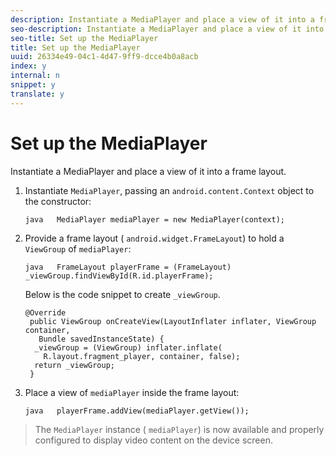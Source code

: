 ```yaml
---
description: Instantiate a MediaPlayer and place a view of it into a frame layout.
seo-description: Instantiate a MediaPlayer and place a view of it into a frame layout.
seo-title: Set up the MediaPlayer
title: Set up the MediaPlayer
uuid: 26334e49-04c1-4d47-9ff9-dcce4b0a8acb
index: y
internal: n
snippet: y
translate: y
---
```


# Set up the MediaPlayer

Instantiate a MediaPlayer and place a view of it into a frame layout.


1. Instantiate `MediaPlayer`, passing an `android.content.Context` object to the constructor:

   ```
   java   MediaPlayer mediaPlayer = new MediaPlayer(context);
   ```

1. Provide a frame layout ( `android.widget.FrameLayout`) to hold a `ViewGroup` of `mediaPlayer`:



   ```
   java   FrameLayout playerFrame = (FrameLayout) _viewGroup.findViewById(R.id.playerFrame);
   ```


   Below is the code snippet to create `_viewGroup`. 

   ```
   @Override 
    public ViewGroup onCreateView(LayoutInflater inflater, ViewGroup container, 
      Bundle savedInstanceState) { 
     _viewGroup = (ViewGroup) inflater.inflate( 
       R.layout.fragment_player, container, false); 
     return _viewGroup; 
    }
   ```

1. Place a view of `mediaPlayer` inside the frame layout:

   ```
   java   playerFrame.addView(mediaPlayer.getView());
   ```

>The `MediaPlayer` instance ( `mediaPlayer`) is now available and properly configured to display video content on the device screen. 
